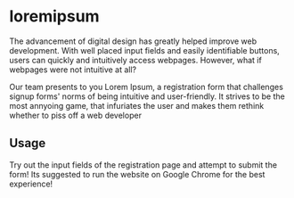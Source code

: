 # loremipsum

The advancement of digital design has greatly helped improve web development. With well placed input fields and easily identifiable buttons, users can quickly and intuitively access webpages. However, what if webpages were not intuitive at all? 


Our team presents to you Lorem Ipsum, a registration form that challenges signup forms' norms of being intuitive and user-friendly. It strives to be the most annyoing game, that infuriates the user and makes them rethink whether to piss off a web developer

## Usage 
Try out the input fields of the registration page and attempt to submit the form! Its suggested to run the website on Google Chrome for the best experience!
